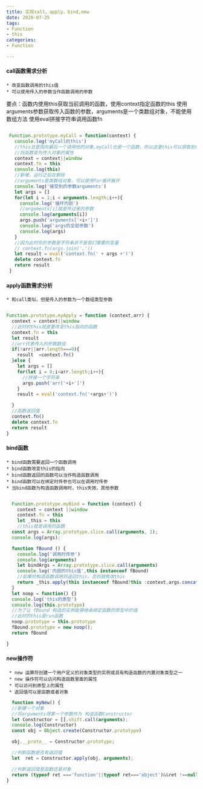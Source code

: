 ```yaml
---
title: 实现call，apply，bind,new
date: 2020-07-25
tags: 
- Function
- this
categories:
- Function

---
```


#### call函数需求分析

    * 改变函数调用的this值
    * 可以使用传入的参数当作函数调用的参数
   要点：函数内使用this获取当前调用的函数，使用context指定函数的this
   使用arguments参数获取传入函数的参数，arguments是一个类数组对象，不能使用数组方法
   使用eval拼接字符串调用函数fn

```javascript

 Function.prototype.myCall = function(context) {
   console.log('myCall的this')
   //this总是指向最后一个调用他的对象,myCall也是一个函数，所以这里this可以获取到run函数
   //将函数变为传入对象的属性
   context = context||window
   context.fn = this
   console.log(this)
   //新增，运行之后在删除
   //arguments是类数组对象，可以使用for循环展开
   console.log('接受到的参数arguments')
   let args = []
   for(let i = 1;i < arguments.length;i++){
     console.log('循环内部')
     //arguments[i]就是传过来的参数
     console.log(arguments[i])
     args.push('arguments['+i+']')
     console.log('args的全部参数')
     console.log(args)
   }
   //因为此时你的参数是字符串并不是我们需要的变量
   // context.fn(args.join(','))
   let result = eval('context.fn(' + args +')')
   delete context.fn
   return result
 }
```

#### apply函数需求分析

    * 和call类似，但是传入的参数为一个数组类型参数

```javascript

Function.prototype.myApply = function (context,arr) {
  context = context||window
  //此时的this就是要改变this指向的函数
  context.fn = this
  let result
  //arr代表传入的参数数组
  if(!arr||arr.length===0){
    result  =context.fn()
  }else {
    let args = []
    for(let i = 0;i<arr.length;i++){
      //拼接一个字符串
      args.push('arr['+i+']')
    }
    result = eval('context.fn('+args+')')

  }
  //函数返回值
  context.fn()
  delete context.fn
  return result
}
```

#### bind函数

    * bind函数需要返回一个函数调用
    * bind函数改变this的指向
    * bind函数返回的函数可以当作构造函数调用
    * bind函数可以在绑定时传参也可以在调用时传参
    * 当bind函数为构造函数调用时，this失效，其他参数

```javascript

  Function.prototype.myBind = function (context) {
    context = context ||window
    context.fn = this
    let _this = this
    //this就是调用的函数
  const args = Array.prototype.slice.call(arguments, 1);
  console.log(args);

  function fBound () {
    console.log('调用时传参')
    console.log(arguments)
    let bindArgs = Array.prototype.slice.call(arguments)
    console.log('内部的this值',this instanceof fBound)
    //如果时构造函数调用则返回this，否则就修改this
    return _this.apply(this instanceof fBound?this :context,args.concat(bindArgs))
  }
  let noop = function() {}
  console.log('this的原型')
  console.log(this.prototype)
  //为了让 fBound 构造的实例能够继承绑定函数的原型中的值
  //此时的this是run函数
  noop.prototype = this.prototype
  fBound.prototype = new noop();
  return fBound

}
```

#### new操作符

     * new 运算符创建一个用户定义的对象类型的实例或具有构造函数的内置对象类型之一
     * new 操作符可以访问构造函数里面的属性
     * 可以访问到原型上的属性
     * 返回值可以是函数或者对象

```javascript
  function myNew() {
  //新建一个对象
  //将arguments得第一个参数作为 构造函数Constructor
  let Constructor = [].shift.call(arguments);
  console.log(Constructor)
  const obj = Object.create(Constructor.prototype)

  obj.__proto__ = Constructor.prototype;

  //判断函数是否有返回值
  let  ret = Constructor.apply(obj, arguments);

  //判断返回值是函数还是对象
  return (typeof ret ==='function'||typeof ret==='object')&&ret !==null? ret:obj;
}

```
